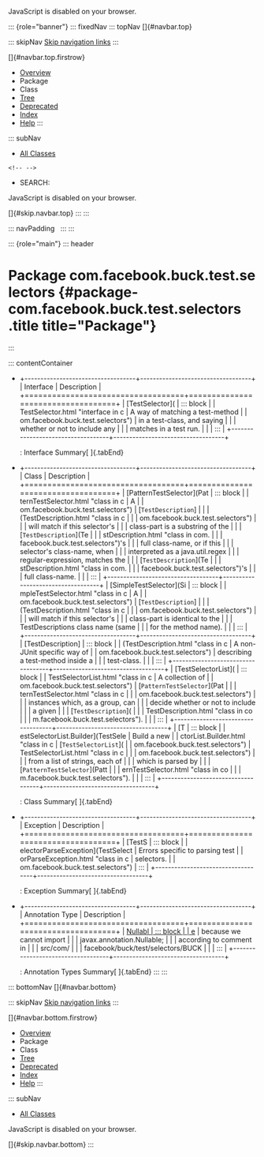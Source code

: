 <div>

JavaScript is disabled on your browser.

</div>

::: {role="banner"}
::: fixedNav
::: topNav
[]{#navbar.top}

::: skipNav
[Skip navigation links](#skip.navbar.top "Skip navigation links")
:::

[]{#navbar.top.firstrow}

-   [Overview](../../../../../index.html)
-   Package
-   Class
-   [Tree](package-tree.html)
-   [Deprecated](../../../../../deprecated-list.html)
-   [Index](../../../../../index-all.html)
-   [Help](../../../../../help-doc.html)
:::

::: subNav
-   [All Classes](../../../../../allclasses.html)

```{=html}
<!-- -->
```
-   SEARCH:

<div>

<div>

JavaScript is disabled on your browser.

</div>

</div>

[]{#skip.navbar.top}
:::
:::

::: navPadding
 
:::
:::

::: {role="main"}
::: header
# Package com.facebook.buck.test.selectors {#package-com.facebook.buck.test.selectors .title title="Package"}
:::

::: contentContainer
-   +-----------------------------------+-----------------------------------+
    | Interface                         | Description                       |
    +===================================+===================================+
    | [TestSelector](                   | ::: block                         |
    | TestSelector.html "interface in c | A way of matching a test-method   |
    | om.facebook.buck.test.selectors") | in a test-class, and saying       |
    |                                   | whether or not to include any     |
    |                                   | matches in a test run.            |
    |                                   | :::                               |
    +-----------------------------------+-----------------------------------+

    : Interface Summary[ ]{.tabEnd}

-   +-----------------------------------+-----------------------------------+
    | Class                             | Description                       |
    +===================================+===================================+
    | [PatternTestSelector](Pat         | ::: block                         |
    | ternTestSelector.html "class in c | A                                 |
    | om.facebook.buck.test.selectors") | [`TestDescription`]               |
    |                                   | (TestDescription.html "class in c |
    |                                   | om.facebook.buck.test.selectors") |
    |                                   | will match if this selector\'s    |
    |                                   | class-part is a substring of the  |
    |                                   | [`TestDescription`](Te            |
    |                                   | stDescription.html "class in com. |
    |                                   | facebook.buck.test.selectors")\'s |
    |                                   | full class-name, or if this       |
    |                                   | selector\'s class-name, when      |
    |                                   | interpreted as a java.util.regex  |
    |                                   | regular-expression, matches the   |
    |                                   | [`TestDescription`](Te            |
    |                                   | stDescription.html "class in com. |
    |                                   | facebook.buck.test.selectors")\'s |
    |                                   | full class-name.                  |
    |                                   | :::                               |
    +-----------------------------------+-----------------------------------+
    | [SimpleTestSelector](Si           | ::: block                         |
    | mpleTestSelector.html "class in c | A                                 |
    | om.facebook.buck.test.selectors") | [`TestDescription`]               |
    |                                   | (TestDescription.html "class in c |
    |                                   | om.facebook.buck.test.selectors") |
    |                                   | will match if this selector\'s    |
    |                                   | class-part is identical to the    |
    |                                   | TestDescriptions class name (same |
    |                                   | for the method name).             |
    |                                   | :::                               |
    +-----------------------------------+-----------------------------------+
    | [TestDescription]                 | ::: block                         |
    | (TestDescription.html "class in c | A non-JUnit specific way of       |
    | om.facebook.buck.test.selectors") | describing a test-method inside a |
    |                                   | test-class.                       |
    |                                   | :::                               |
    +-----------------------------------+-----------------------------------+
    | [TestSelectorList](               | ::: block                         |
    | TestSelectorList.html "class in c | A collection of                   |
    | om.facebook.buck.test.selectors") | [`PatternTestSelector`](Pat       |
    |                                   | ternTestSelector.html "class in c |
    |                                   | om.facebook.buck.test.selectors") |
    |                                   | instances which, as a group, can  |
    |                                   | decide whether or not to include  |
    |                                   | a given                           |
    |                                   | [`TestDescription`](              |
    |                                   | TestDescription.html "class in co |
    |                                   | m.facebook.buck.test.selectors"). |
    |                                   | :::                               |
    +-----------------------------------+-----------------------------------+
    | [T                                | ::: block                         |
    | estSelectorList.Builder](TestSele | Build a new                       |
    | ctorList.Builder.html "class in c | [`TestSelectorList`](             |
    | om.facebook.buck.test.selectors") | TestSelectorList.html "class in c |
    |                                   | om.facebook.buck.test.selectors") |
    |                                   | from a list of strings, each of   |
    |                                   | which is parsed by                |
    |                                   | [`PatternTestSelector`](Patt      |
    |                                   | ernTestSelector.html "class in co |
    |                                   | m.facebook.buck.test.selectors"). |
    |                                   | :::                               |
    +-----------------------------------+-----------------------------------+

    : Class Summary[ ]{.tabEnd}

-   +-----------------------------------+-----------------------------------+
    | Exception                         | Description                       |
    +===================================+===================================+
    | [TestS                            | ::: block                         |
    | electorParseException](TestSelect | Errors specific to parsing test   |
    | orParseException.html "class in c | selectors.                        |
    | om.facebook.buck.test.selectors") | :::                               |
    +-----------------------------------+-----------------------------------+

    : Exception Summary[ ]{.tabEnd}

-   +-----------------------------------+-----------------------------------+
    | Annotation Type                   | Description                       |
    +===================================+===================================+
    | [Nullabl                          | ::: block                         |
    | e](Nullable.html "annotation in c | Defining \@Nullable locally here  |
    | om.facebook.buck.test.selectors") | because we cannot import          |
    |                                   | javax.annotation.Nullable;        |
    |                                   | according to comment in           |
    |                                   | src/com/                          |
    |                                   | facebook/buck/test/selectors/BUCK |
    |                                   | :::                               |
    +-----------------------------------+-----------------------------------+

    : Annotation Types Summary[ ]{.tabEnd}
:::
:::

::: bottomNav
[]{#navbar.bottom}

::: skipNav
[Skip navigation links](#skip.navbar.bottom "Skip navigation links")
:::

[]{#navbar.bottom.firstrow}

-   [Overview](../../../../../index.html)
-   Package
-   Class
-   [Tree](package-tree.html)
-   [Deprecated](../../../../../deprecated-list.html)
-   [Index](../../../../../index-all.html)
-   [Help](../../../../../help-doc.html)
:::

::: subNav
-   [All Classes](../../../../../allclasses.html)

<div>

<div>

JavaScript is disabled on your browser.

</div>

</div>

[]{#skip.navbar.bottom}
:::
